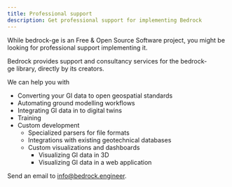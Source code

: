 ```yaml
---
title: Professional support
description: Get professional support for implementing Bedrock
---
```


While bedrock-ge is an Free & Open Source Software project, you might be looking for professional support implementing it.

Bedrock provides support and consultancy services for the bedrock-ge library, directly by its creators.

We can help you with
* Converting your GI data to open geospatial standards
* Automating ground modelling workflows
* Integrating GI data in to digital twins
* Training
* Custom development
    * Specialized parsers for file formats
    * Integrations with existing geotechnical databases
    * Custom visualizations and dashboards
        * Visualizing GI data in 3D
        * Visualizing GI data in a web application

Send an email to info@bedrock.engineer.